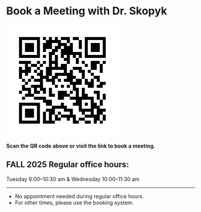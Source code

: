# Book a Meeting with Dr. Skopyk

![Scan to book a meeting](./frame(1).png)

**Scan the QR code above or visit the link to book a meeting.**

## FALL 2025 **Regular office hours:**

Tuesday 9:00–10:30 am & Wednesday 10:00–11:30 am

---

- No appointment needed during regular office hours.
- For other times, please use the booking system.
